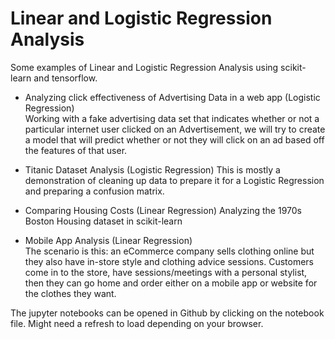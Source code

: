 # Linear and Logistic Regression Analysis

Some examples of Linear and Logistic Regression Analysis using scikit-learn and tensorflow. 

- Analyzing click effectiveness of Advertising Data in a web app (Logistic Regression)  
Working with a fake advertising data set that indicates whether or not a particular internet user clicked on an Advertisement, we will try to create a model that will predict whether or not they will click on an ad based off the features of that user.

- Titanic Dataset Analysis (Logistic Regression)
This is mostly a demonstration of cleaning up data to prepare it for a Logistic Regression and preparing a confusion matrix. 

- Comparing Housing Costs (Linear Regression)
Analyzing the 1970s Boston Housing dataset in scikit-learn

- Mobile App Analysis (Linear Regression)  
The scenario is this: an eCommerce company sells clothing online but they also have in-store style and clothing advice sessions. Customers come in to the store, have sessions/meetings with a personal stylist, then they can go home and order either on a mobile app or website for the clothes they want.


The jupyter notebooks can be opened in Github by clicking on the notebook file. Might need a refresh to load depending on your browser.
